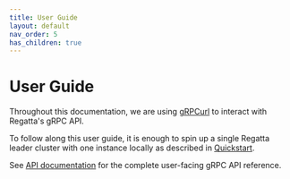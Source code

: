 ```yaml
---
title: User Guide
layout: default
nav_order: 5
has_children: true
---
```


# User Guide

Throughout this documentation, we are using [gRPCurl](https://github.com/fullstorydev/grpcurl)
to interact with Regatta's gRPC API.

To follow along this user guide, it is enough to spin up a single Regatta leader cluster
with one instance locally as described in [Quickstart](/quickstart).

See [API documentation](/api/#regatta-proto) for the complete user-facing gRPC API reference.
